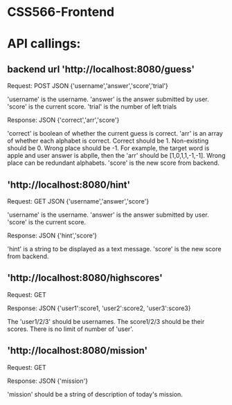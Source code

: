 # CSS566-Frontend

# API callings:
## backend url 'http://localhost:8080/guess'
Request: POST JSON {'username','answer','score','trial'}

'username' is the username. 'answer' is the answer submitted by user. 'score' is the current score. 'trial' is the number of left trials

Response: JSON {'correct','arr','score'}

'correct' is boolean of whether the current guess is correct. 'arr' is an array of whether each alphabet is correct. Correct should be 1. Non-existing should be 0. Wrong place should be -1. For example, the target word is apple and user answer is abplle, then the 'arr' should be [1,0,1,1,-1,-1]. Wrong place can be redundant alphabets. 'score' is the new score from backend.

## 'http://localhost:8080/hint'
Request: GET JSON {'username','answer','score'}

'username' is the username. 'answer' is the answer submitted by user. 'score' is the current score.

Response: JSON {'hint','score'}

'hint' is a string to be displayed as a text message. 'score' is the new score from backend.

## 'http://localhost:8080/highscores'
Request: GET

Response: JSON {'user1':score1, 'user2':score2, 'user3':score3}

The 'user1/2/3' should be usernames. The score1/2/3 should be their scores. There is no limit of number of 'user'.

## 'http://localhost:8080/mission'
Request: GET

Response: JSON {'mission'}

'mission' should be a string of description of today's mission.
